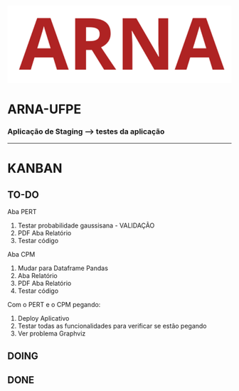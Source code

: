 ![arna](arna.png)
# ARNA-UFPE
### Aplicação de Staging --> testes da aplicação

--------
# KANBAN
## TO-DO

Aba PERT
1. Testar probabilidade gaussisana - VALIDAÇÃO
2. PDF Aba Relatório
3. Testar código

Aba CPM
1. Mudar para Dataframe Pandas
2. Aba Relatório
3. PDF Aba Relatório
4. Testar código

Com o PERT e o CPM pegando:

1. Deploy Aplicativo
2. Testar todas as funcionalidades para verificar se estão pegando
3. Ver problema Graphviz

## DOING

## DONE
